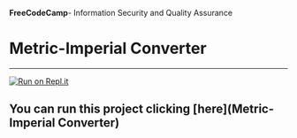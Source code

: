 **FreeCodeCamp**- Information Security and Quality Assurance
# Metric-Imperial Converter
------
[![Run on Repl.it](https://repl.it/badge/github/freeCodeCamp/boilerplate-project-metricimpconverter)](https://boilerplate-project-metricimpconverter--baronvonbirra.repl.co/)
## You can run this project clicking [here](Metric-Imperial Converter)
